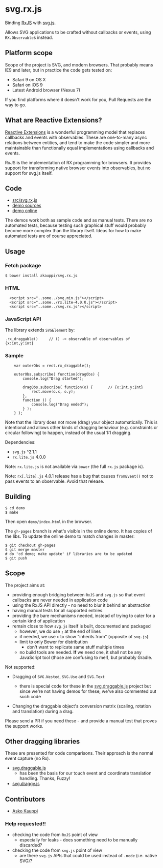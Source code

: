 # svg.rx.js

Binding [RxJS](https://github.com/Reactive-Extensions/RxJS) with [svg.js](https://github.com/wout/svg.js).

Allows SVG applications to be crafted without callbacks or events, using `RX.Observable`s instead.

## Platform scope

Scope of the project is SVG, and modern browsers. That probably means IE9 and later, but in practice the code gets tested on:

- Safari 9 on OS X
- Safari on iOS 9
- Latest Android browser (Nexus 7)

If you find platforms where it doesn't work for you, Pull Requests are the way to go.


## What are Reactive Extensions?

[Reactive Extensions](http://reactivex.io) is a wonderful programming model that replaces callbacks and events with observables. These are one-to-many async relations between entities, and tend to make the code simpler and more maintainable than functionally equal implementations using callbacks and events.

RxJS is the implementation of RX programming for browsers. It provides support for transforming native browser events into observables, but no support for svg.js itself.

<!--
### What's the benefit?

Handling multiple levels of asynchronous flying events, and callbacks can be tedious. This bridge aims at eliminating all that - so you can make SVG "applications" with all the user interactions (drags, clicks etc.) modeled as RxJS streams, instead.

See the demo code<_!-- tbd. make 'demo code' into link--_> for how it looks in practice.
-->


## Code

- [src/svg.rx.js](src/svg.rx.js)
- [demo sources](demo/)
- [demo online](http://akauppi.github.io/svg.rx.js/demo/index.html)

The demos work both as sample code and as manual tests. There are no automated tests, because testing such graphical stuff would probably become more complex than the library itself. Ideas for how to make automated tests are of course appreciated.

## Usage 

### Fetch package

```
$ bower install akauppi/svg.rx.js
```

### HTML

```
  <script src="..some../svg.min.js"></script>
  <script src="..some../rx.lite-4.0.0.js"></script>
  <script src="..some../svg.rx.js"></script>
```

### JavaScript API

The library extends `SVGElement` by:

```
.rx_draggable()		// () -> observable of observables of {x:int,y:int}
```

### Sample

```
    var outerObs = rect.rx_draggable();
    
    outerObs.subscribe( function(dragObs) {
        console.log("Drag started");
    
        dragObs.subscribe( function(o) {       // {x:Int,y:Int}
            rect.move(o.x, o.y);
        },
        function () {
            console.log("Drag ended");
    	} );
    } );
```

Note that the library does not move (drag) your object automatically. This is intentional and allows other kinds of dragging behaviour (e.g. constraints or circular following) to happen, instead of the usual 1:1 dragging.

Dependencies:

- `svg.js` ^2.1.1
- `rx.lite.js` 4.0.0

Note: `rx.lite.js` is not available via `bower` (the full `rx.js` package is).

Note: `rx[.lite].js` 4.0.1 release has a bug that causes `fromEvent()` not to pass events to an observable. Avoid that release.


## Building

```
$ cd demo
$ make
```

Then open `demo/index.html` in the browser.

The `gh-pages` branch is what's visible in the online demo. It has copies of the libs. To update the online demo to match changes in master:

```
$ git checkout gh-pages
$ git merge master
# do 'cd demo; make update' if libraries are to be updated
$ git push
```

## Scope

The project aims at:

- providing enough bridging between `RxJS` and `svg.js` so that event callbacks are never needed in application code
- using the RxJS API directly - no need to blur it behind an abstraction
- having manual tests for all supported entries
- providing the bare mechanisms needed, instead of trying to cater for a certain kind of application
- remain close to how `svg.js` itself is built, documented and packaged
  - however, we do use `;` at the end of lines
  - if needed, we use `>` to show "inherits from" (opposite of `svg.js`)
  - limit to only Bower for distribution
    - don't want to replicate same stuff multiple times
  - no build tools are needed. **If** we need one, it shall not be any JavaScript tool (those are confusing to me!), but probably Gradle. 
  
Not supported:
  
- Dragging of `SVG.Nested`, `SVG.Use` and `SVG.Text`
  - there is special code for these in the [svg.draggable.js](https://github.com/wout/svg.draggable.js) project but since we're not having demos for these, we've also commented out such code

- Changing the draggable object's conversion matrix (scaling, rotation and translation) during a drag.

Please send a PR if you need these - and provide a manual test that proves the support works.


## Other dragging libraries

These are presented for code comparisons. Their approach is the normal event capture (no Rx).

- [svg.draggable.js](https://github.com/wout/svg.draggable.js)
  - has been the basis for our touch event and coordinate translation handling. Thanks, Fuzzy!
- [svg.draggy.js](https://github.com/jillix/svg.draggy.js/)


## Contributors

- [Asko Kauppi](https://github.com/akauppi)

### Help requested!!

- checking the code from `RxJS` point of view
  - especially for leaks - does something need to be manually discarded?
- checking the code from `svg.js` point of view
  - are there `svg.js` APIs that could be used instead of `.node` (i.e. native SVG)?  

<br />
